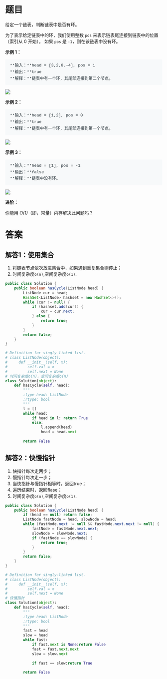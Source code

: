 # 题目
给定一个链表，判断链表中是否有环。

为了表示给定链表中的环，我们使用整数 `pos` 来表示链表尾连接到链表中的位置（索引从 0 开始）。 如果 `pos` 是 `-1`，则在该链表中没有环。

**示例 1：**

<pre style="box-sizing: border-box; font-family: SFMono-Regular, Consolas, &quot;Liberation Mono&quot;, Menlo, Courier, monospace; font-size: 13px; margin-top: 0px; margin-bottom: 1em; overflow: auto; background: rgb(247, 249, 250); padding: 10px 15px; color: rgb(38, 50, 56); line-height: 1.6; border-radius: 3px; white-space: pre-wrap; font-style: normal; font-variant-ligatures: normal; font-variant-caps: normal; font-weight: 400; letter-spacing: normal; orphans: 2; text-align: start; text-indent: 0px; text-transform: none; widows: 2; word-spacing: 0px; -webkit-text-stroke-width: 0px; text-decoration-style: initial; text-decoration-color: initial;">**输入：**head = [3,2,0,-4], pos = 1
**输出：**true
**解释：**链表中有一个环，其尾部连接到第二个节点。
</pre>

![](https://assets.leetcode-cn.com/aliyun-lc-upload/uploads/2018/12/07/circularlinkedlist.png)

**示例 2：**

<pre style="box-sizing: border-box; font-family: SFMono-Regular, Consolas, &quot;Liberation Mono&quot;, Menlo, Courier, monospace; font-size: 13px; margin-top: 0px; margin-bottom: 1em; overflow: auto; background: rgb(247, 249, 250); padding: 10px 15px; color: rgb(38, 50, 56); line-height: 1.6; border-radius: 3px; white-space: pre-wrap; font-style: normal; font-variant-ligatures: normal; font-variant-caps: normal; font-weight: 400; letter-spacing: normal; orphans: 2; text-align: start; text-indent: 0px; text-transform: none; widows: 2; word-spacing: 0px; -webkit-text-stroke-width: 0px; text-decoration-style: initial; text-decoration-color: initial;">**输入：**head = [1,2], pos = 0
**输出：**true
**解释：**链表中有一个环，其尾部连接到第一个节点。
</pre>

![](https://assets.leetcode-cn.com/aliyun-lc-upload/uploads/2018/12/07/circularlinkedlist_test2.png)

**示例 3：**

<pre style="box-sizing: border-box; font-family: SFMono-Regular, Consolas, &quot;Liberation Mono&quot;, Menlo, Courier, monospace; font-size: 13px; margin-top: 0px; margin-bottom: 1em; overflow: auto; background: rgb(247, 249, 250); padding: 10px 15px; color: rgb(38, 50, 56); line-height: 1.6; border-radius: 3px; white-space: pre-wrap; font-style: normal; font-variant-ligatures: normal; font-variant-caps: normal; font-weight: 400; letter-spacing: normal; orphans: 2; text-align: start; text-indent: 0px; text-transform: none; widows: 2; word-spacing: 0px; -webkit-text-stroke-width: 0px; text-decoration-style: initial; text-decoration-color: initial;">**输入：**head = [1], pos = -1
**输出：**false
**解释：**链表中没有环。
</pre>

![](https://assets.leetcode-cn.com/aliyun-lc-upload/uploads/2018/12/07/circularlinkedlist_test3.png)

**进阶：**

你能用 _O(1)_（即，常量）内存解决此问题吗？

# 答案
## 解答1：使用集合
1. 将链表节点依次放进集合中，如果遇到重复集合则停止；
2. 时间复杂度`o(n)`,空间复杂度`o(1)`.

```java
public class Solution {
    public boolean hasCycle(ListNode head) {
        ListNode cur = head;
        HashSet<ListNode> hashset = new HashSet<>();
        while (cur != null) {
            if (hashset.add(cur)) {
                cur = cur.next;
            } else {
                return true;
            }
        }
        return false;
    }
}
```
```python
# Definition for singly-linked list.
# class ListNode(object):
#     def __init__(self, x):
#         self.val = x
#         self.next = None
# 时间复杂度o(n)，空间复杂度o(n)
class Solution(object):
    def hasCycle(self, head):
        """
        :type head: ListNode
        :rtype: bool
        """
        l = []
        while head:
            if head in l: return True
            else:
                l.append(head)
                head = head.next
                
        return False
```


## 解答2：快慢指针

1. 快指针每次走两步；
2. 慢指针每次走一步；
3. 当快指针与慢指针相等时，返回true；
4. 遍历结束时，返回flase；
5. 时间复杂度`o(n)`,空间复杂度`o(1)`.

```java
public class Solution {
    public boolean hasCycle(ListNode head) {
        if (head == null) return false;
        ListNode fastNode = head, slowNode = head;
        while (fastNode.next != null && fastNode.next.next != null) {
            fastNode = fastNode.next.next;
            slowNode = slowNode.next;
            if (fastNode == slowNode) {
                return true;
            }
        }
        return false;
    }
}
```

```python
# Definition for singly-linked list.
# class ListNode(object):
#     def __init__(self, x):
#         self.val = x
#         self.next = None
# 快慢指针
class Solution(object):
    def hasCycle(self, head):
        """
        :type head: ListNode
        :rtype: bool
        """
        fast = head
        slow = head
        while fast:
            if fast.next is None:return False
            fast = fast.next.next
            slow = slow.next
            
            if fast == slow:return True
            
        return False
```